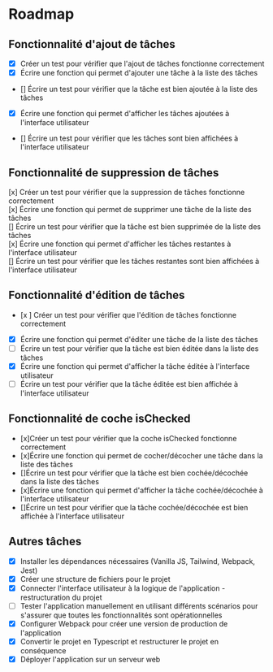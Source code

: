 <!-- roadmap todolist in javascript vanilla js -->

# Roadmap

## Fonctionnalité d'ajout de tâches

- [x] Créer un test pour vérifier que l'ajout de tâches fonctionne correctement
- [x] Écrire une fonction qui permet d'ajouter une tâche à la liste des tâches
- [] Écrire un test pour vérifier que la tâche est bien ajoutée à la liste des tâches
- [x] Écrire une fonction qui permet d'afficher les tâches ajoutées à l'interface utilisateur
- [] Écrire un test pour vérifier que les tâches sont bien affichées à l'interface utilisateur

## Fonctionnalité de suppression de tâches

[x] Créer un test pour vérifier que la suppression de tâches fonctionne correctement  
 [x] Écrire une fonction qui permet de supprimer une tâche de la liste des tâches  
 [] Écrire un test pour vérifier que la tâche est bien supprimée de la liste des tâches  
 [x] Écrire une fonction qui permet d'afficher les tâches restantes à l'interface utilisateur  
 [] Écrire un test pour vérifier que les tâches restantes sont bien affichées à l'interface utilisateur

## Fonctionnalité d'édition de tâches

- [x ] Créer un test pour vérifier que l'édition de tâches fonctionne correctement
- [x] Écrire une fonction qui permet d'éditer une tâche de la liste des tâches
- [ ] Écrire un test pour vérifier que la tâche est bien éditée dans la liste des tâches
- [x] Écrire une fonction qui permet d'afficher la tâche éditée à l'interface utilisateur
- [ ] Écrire un test pour vérifier que la tâche éditée est bien affichée à l'interface utilisateur

## Fonctionnalité de coche isChecked

- [x]Créer un test pour vérifier que la coche isChecked fonctionne correctement
- [x]Écrire une fonction qui permet de cocher/décocher une tâche dans la liste des tâches
- []Écrire un test pour vérifier que la tâche est bien cochée/décochée dans la liste des tâches
- [x]Écrire une fonction qui permet d'afficher la tâche cochée/décochée à l'interface utilisateur
- []Écrire un test pour vérifier que la tâche cochée/décochée est bien affichée à l'interface utilisateur

## Autres tâches

- [x] Installer les dépendances nécessaires (Vanilla JS, Tailwind, Webpack, Jest)
- [x] Créer une structure de fichiers pour le projet
- [x] Connecter l'interface utilisateur à la logique de l'application - restructuration du projet
- [ ] Tester l'application manuellement en utilisant différents scénarios pour s'assurer que toutes les fonctionnalités sont opérationnelles
- [x] Configurer Webpack pour créer une version de production de l'application
- [x] Convertir le projet en Typescript et restructurer le projet en conséquence
- [x] Déployer l'application sur un serveur web
